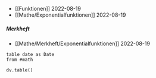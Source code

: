 - [[Funktionen]] 2022-08-19
- [[Mathe/Exponentialfunktionen]] 2022-08-19

##### Merkheft
- [[Mathe/Merkheft/Exponentialfunktionen]] 2022-08-19

```dataview
table date as Date
from #math
```

```dataviewjs
dv.table()
```
